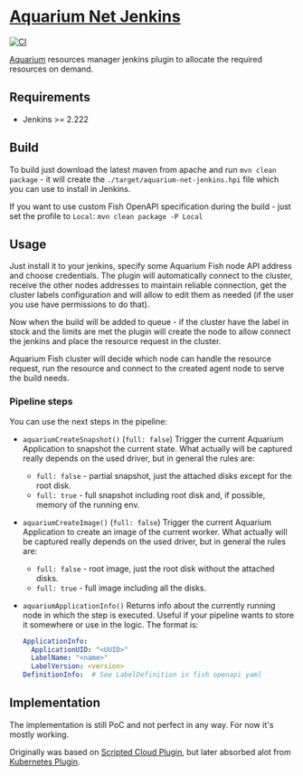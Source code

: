 # [Aquarium Net Jenkins](https://github.com/adobe/aquarium-net-jenkins)

[![CI](https://github.com/adobe/aquarium-net-jenkins/actions/workflows/main.yml/badge.svg?branch=main)](https://github.com/adobe/aquarium-net-jenkins/actions/workflows/main.yml)

[Aquarium](https://github.com/adobe/aquarium-fish/wiki/Aquarium) resources manager jenkins plugin
to allocate the required resources on demand. 

## Requirements

* Jenkins >= 2.222

## Build

To build just download the latest maven from apache and run `mvn clean package` - it will create
the `./target/aquarium-net-jenkins.hpi` file which you can use to install in Jenkins.

If you want to use custom Fish OpenAPI specification during the build - just set the profile to
`Local`: `mvn clean package -P Local`

## Usage

Just install it to your jenkins, specify some Aquarium Fish node API address and choose credentials.
The plugin will automatically connect to the cluster, receive the other nodes addresses to maintain
reliable connection, get the cluster labels configuration and will allow to edit them as needed (if
the user you use have permissions to do that).

Now when the build will be added to queue - if the cluster have the label in stock and the limits
are met the plugin will create the node to allow connect the jenkins and place the resource request
in the cluster.

Aquarium Fish cluster will decide which node can handle the resource request, run the resource and
connect to the created agent node to serve the build needs.

### Pipeline steps

You can use the next steps in the pipeline:

* `aquariumCreateSnapshot()` (`full: false`)
   Trigger the current Aquarium Application to snapshot the current state. What actually will be
   captured really depends on the used driver, but in general the rules are:
     * `full: false` - partial snapshot, just the attached disks except for the root disk.
     * `full: true` - full snapshot including root disk and, if possible, memory of the running env.

* `aquariumCreateImage()` (`full: false`)
   Trigger the current Aquarium Application to create an image of the current worker. What actually
   will be captured really depends on the used driver, but in general the rules are:
     * `full: false` - root image, just the root disk without the attached disks.
     * `full: true` - full image including all the disks.

* `aquariumApplicationInfo()`
   Returns info about the currently running node in which the step is executed. Useful if your
   pipeline wants to store it somewhere or use in the logic. The format is:
   ```yaml
   ApplicationInfo:
     ApplicationUID: "<UUID>"
     LabelName: "<name>"
     LabelVersion: <version>
   DefinitionInfo:  # See LabelDefinition in fish openapi yaml
   ```

## Implementation

The implementation is still PoC and not perfect in any way. For now it's mostly working.

Originally was based on [Scripted Cloud Plugin](https://plugins.jenkins.io/scripted-cloud-plugin/),
but later absorbed alot from [Kubernetes Plugin](https://plugins.jenkins.io/kubernetes/).
